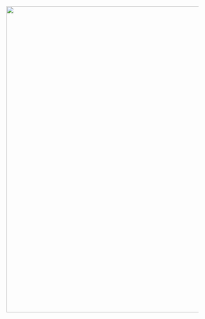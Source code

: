 <div id="header" align="center">
  <img decoding="async" src="[https://github.com/noelianav91/noelianav91/blob/main/Banner%20Github.png](https://github.com/EdwinAlejo25/EdwinAlejo25/blob/main/White%20Minimalist%20Profile%20LinkedIn%20Banner.jpg)" width="800"/>
</div>
